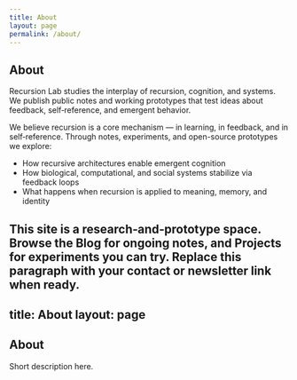 ```yaml
---
title: About
layout: page
permalink: /about/
---
```


## About

Recursion Lab studies the interplay of recursion, cognition, and systems. We publish public notes and working prototypes that test ideas about feedback, self‑reference, and emergent behavior.

We believe recursion is a core mechanism — in learning, in feedback, and in self‑reference. Through notes, experiments, and open-source prototypes we explore:

- How recursive architectures enable emergent cognition
- How biological, computational, and social systems stabilize via feedback loops
- What happens when recursion is applied to meaning, memory, and identity

This site is a research‑and‑prototype space. Browse the Blog for ongoing notes, and Projects for experiments you can try. Replace this paragraph with your contact or newsletter link when ready.
---
title: About
layout: page
---

## About
Short description here.
